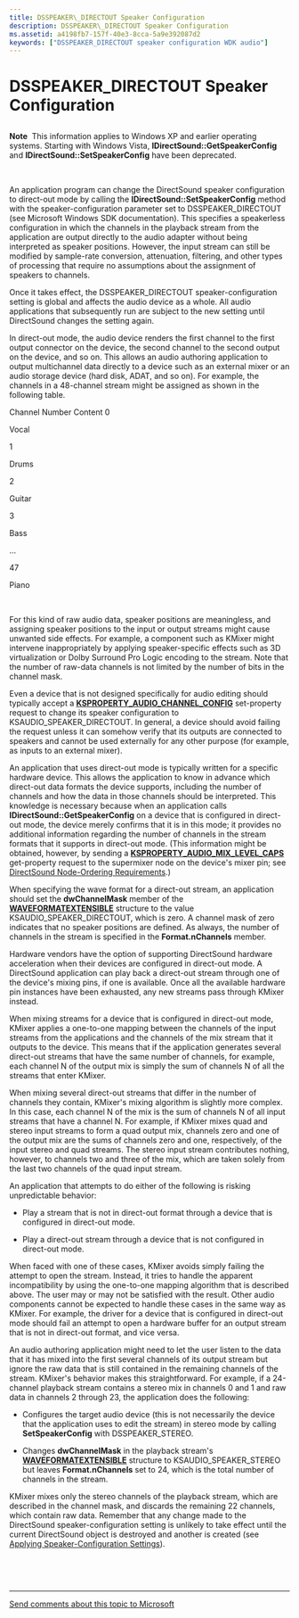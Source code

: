 ```yaml
---
title: DSSPEAKER\_DIRECTOUT Speaker Configuration
description: DSSPEAKER\_DIRECTOUT Speaker Configuration
ms.assetid: a4198fb7-157f-40e3-8cca-5a9e392087d2
keywords: ["DSSPEAKER_DIRECTOUT speaker configuration WDK audio"]
---
```


# DSSPEAKER\_DIRECTOUT Speaker Configuration


## <span id="dsspeaker_directout_speaker_configuration"></span><span id="DSSPEAKER_DIRECTOUT_SPEAKER_CONFIGURATION"></span>


**Note**  This information applies to Windows XP and earlier operating systems. Starting with Windows Vista, **IDirectSound::GetSpeakerConfig** and **IDirectSound::SetSpeakerConfig** have been deprecated.

 

An application program can change the DirectSound speaker configuration to direct-out mode by calling the **IDirectSound::SetSpeakerConfig** method with the speaker-configuration parameter set to DSSPEAKER\_DIRECTOUT (see Microsoft Windows SDK documentation). This specifies a speakerless configuration in which the channels in the playback stream from the application are output directly to the audio adapter without being interpreted as speaker positions. However, the input stream can still be modified by sample-rate conversion, attenuation, filtering, and other types of processing that require no assumptions about the assignment of speakers to channels.

Once it takes effect, the DSSPEAKER\_DIRECTOUT speaker-configuration setting is global and affects the audio device as a whole. All audio applications that subsequently run are subject to the new setting until DirectSound changes the setting again.

In direct-out mode, the audio device renders the first channel to the first output connector on the device, the second channel to the second output on the device, and so on. This allows an audio authoring application to output multichannel data directly to a device such as an external mixer or an audio storage device (hard disk, ADAT, and so on). For example, the channels in a 48-channel stream might be assigned as shown in the following table.

Channel Number
Content
0

Vocal

1

Drums

2

Guitar

3

Bass

...

47

Piano

 

For this kind of raw audio data, speaker positions are meaningless, and assigning speaker positions to the input or output streams might cause unwanted side effects. For example, a component such as KMixer might intervene inappropriately by applying speaker-specific effects such as 3D virtualization or Dolby Surround Pro Logic encoding to the stream. Note that the number of raw-data channels is not limited by the number of bits in the channel mask.

Even a device that is not designed specifically for audio editing should typically accept a [**KSPROPERTY\_AUDIO\_CHANNEL\_CONFIG**](https://msdn.microsoft.com/library/windows/hardware/ff537250) set-property request to change its speaker configuration to KSAUDIO\_SPEAKER\_DIRECTOUT. In general, a device should avoid failing the request unless it can somehow verify that its outputs are connected to speakers and cannot be used externally for any other purpose (for example, as inputs to an external mixer).

An application that uses direct-out mode is typically written for a specific hardware device. This allows the application to know in advance which direct-out data formats the device supports, including the number of channels and how the data in those channels should be interpreted. This knowledge is necessary because when an application calls **IDirectSound::GetSpeakerConfig** on a device that is configured in direct-out mode, the device merely confirms that it is in this mode; it provides no additional information regarding the number of channels in the stream formats that it supports in direct-out mode. (This information might be obtained, however, by sending a [**KSPROPERTY\_AUDIO\_MIX\_LEVEL\_CAPS**](https://msdn.microsoft.com/library/windows/hardware/ff537291) get-property request to the supermixer node on the device's mixer pin; see [DirectSound Node-Ordering Requirements](directsound-node-ordering-requirements.md).)

When specifying the wave format for a direct-out stream, an application should set the **dwChannelMask** member of the [**WAVEFORMATEXTENSIBLE**](https://msdn.microsoft.com/library/windows/hardware/ff538802) structure to the value KSAUDIO\_SPEAKER\_DIRECTOUT, which is zero. A channel mask of zero indicates that no speaker positions are defined. As always, the number of channels in the stream is specified in the **Format.nChannels** member.

Hardware vendors have the option of supporting DirectSound hardware acceleration when their devices are configured in direct-out mode. A DirectSound application can play back a direct-out stream through one of the device's mixing pins, if one is available. Once all the available hardware pin instances have been exhausted, any new streams pass through KMixer instead.

When mixing streams for a device that is configured in direct-out mode, KMixer applies a one-to-one mapping between the channels of the input streams from the applications and the channels of the mix stream that it outputs to the device. This means that if the application generates several direct-out streams that have the same number of channels, for example, each channel N of the output mix is simply the sum of channels N of all the streams that enter KMixer.

When mixing several direct-out streams that differ in the number of channels they contain, KMixer's mixing algorithm is slightly more complex. In this case, each channel N of the mix is the sum of channels N of all input streams that have a channel N. For example, if KMixer mixes quad and stereo input streams to form a quad output mix, channels zero and one of the output mix are the sums of channels zero and one, respectively, of the input stereo and quad streams. The stereo input stream contributes nothing, however, to channels two and three of the mix, which are taken solely from the last two channels of the quad input stream.

An application that attempts to do either of the following is risking unpredictable behavior:

-   Play a stream that is not in direct-out format through a device that is configured in direct-out mode.

-   Play a direct-out stream through a device that is not configured in direct-out mode.

When faced with one of these cases, KMixer avoids simply failing the attempt to open the stream. Instead, it tries to handle the apparent incompatibility by using the one-to-one mapping algorithm that is described above. The user may or may not be satisfied with the result. Other audio components cannot be expected to handle these cases in the same way as KMixer. For example, the driver for a device that is configured in direct-out mode should fail an attempt to open a hardware buffer for an output stream that is not in direct-out format, and vice versa.

An audio authoring application might need to let the user listen to the data that it has mixed into the first several channels of its output stream but ignore the raw data that is still contained in the remaining channels of the stream. KMixer's behavior makes this straightforward. For example, if a 24-channel playback stream contains a stereo mix in channels 0 and 1 and raw data in channels 2 through 23, the application does the following:

-   Configures the target audio device (this is not necessarily the device that the application uses to edit the stream) in stereo mode by calling **SetSpeakerConfig** with DSSPEAKER\_STEREO.

-   Changes **dwChannelMask** in the playback stream's [**WAVEFORMATEXTENSIBLE**](https://msdn.microsoft.com/library/windows/hardware/ff538802) structure to KSAUDIO\_SPEAKER\_STEREO but leaves **Format.nChannels** set to 24, which is the total number of channels in the stream.

KMixer mixes only the stereo channels of the playback stream, which are described in the channel mask, and discards the remaining 22 channels, which contain raw data. Remember that any change made to the DirectSound speaker-configuration setting is unlikely to take effect until the current DirectSound object is destroyed and another is created (see [Applying Speaker-Configuration Settings](applying-speaker-configuration-settings.md)).

 

 


--------------------
[Send comments about this topic to Microsoft](mailto:wsddocfb@microsoft.com?subject=Documentation%20feedback%20[audio\audio]:%20DSSPEAKER_DIRECTOUT%20Speaker%20Configuration%20%20RELEASE:%20%287/18/2016%29&body=%0A%0APRIVACY%20STATEMENT%0A%0AWe%20use%20your%20feedback%20to%20improve%20the%20documentation.%20We%20don't%20use%20your%20email%20address%20for%20any%20other%20purpose,%20and%20we'll%20remove%20your%20email%20address%20from%20our%20system%20after%20the%20issue%20that%20you're%20reporting%20is%20fixed.%20While%20we're%20working%20to%20fix%20this%20issue,%20we%20might%20send%20you%20an%20email%20message%20to%20ask%20for%20more%20info.%20Later,%20we%20might%20also%20send%20you%20an%20email%20message%20to%20let%20you%20know%20that%20we've%20addressed%20your%20feedback.%0A%0AFor%20more%20info%20about%20Microsoft's%20privacy%20policy,%20see%20http://privacy.microsoft.com/default.aspx. "Send comments about this topic to Microsoft")



